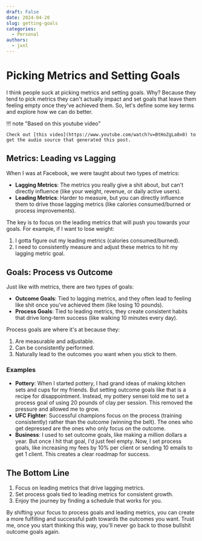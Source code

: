 ```yaml
---
draft: False
date: 2024-04-20
slug: getting-goals
categories:
  - Personal
authors:
  - jxnl
---
```



# Picking Metrics and Setting Goals

I think people suck at picking metrics and setting goals. Why? Because they tend to pick metrics they can't actually impact and set goals that leave them feeling empty once they've achieved them. So, let's define some key terms and explore how we can do better.

!!! note "Based on this youtube video"

    Check out [this video](https://www.youtube.com/watch?v=BtHoZgLa0x0) to get the audio source that generated this post.

<!-- more -->

## Metrics: Leading vs Lagging

When I was at Facebook, we were taught about two types of metrics:

- **Lagging Metrics**: The metrics you really give a shit about, but can't directly influence (like your weight, revenue, or daily active users).
- **Leading Metrics**: Harder to measure, but you can directly influence them to drive those lagging metrics (like calories consumed/burned or process improvements).

The key is to focus on the leading metrics that will push you towards your goals. For example, if I want to lose weight:

1. I gotta figure out my leading metrics (calories consumed/burned).
2. I need to consistently measure and adjust these metrics to hit my lagging metric goal.

## Goals: Process vs Outcome

Just like with metrics, there are two types of goals:

- **Outcome Goals**: Tied to lagging metrics, and they often lead to feeling like shit once you've achieved them (like losing 10 pounds).
- **Process Goals**: Tied to leading metrics, they create consistent habits that drive long-term success (like walking 10 minutes every day).

Process goals are where it's at because they:

1. Are measurable and adjustable.
2. Can be consistently performed.
3. Naturally lead to the outcomes you want when you stick to them.

### Examples

- **Pottery**: When I started pottery, I had grand ideas of making kitchen sets and cups for my friends. But setting outcome goals like that is a recipe for disappointment. Instead, my pottery sensei told me to set a process goal of using 20 pounds of clay per session. This removed the pressure and allowed me to grow.
- **UFC Fighter**: Successful champions focus on the process (training consistently) rather than the outcome (winning the belt). The ones who get depressed are the ones who only focus on the outcome.
- **Business**: I used to set outcome goals, like making a million dollars a year. But once I hit that goal, I'd just feel empty. Now, I set process goals, like increasing my fees by 10% per client or sending 10 emails to get 1 client. This creates a clear roadmap for success.

## The Bottom Line

1. Focus on leading metrics that drive lagging metrics.
2. Set process goals tied to leading metrics for consistent growth.
3. Enjoy the journey by finding a schedule that works for you.

By shifting your focus to process goals and leading metrics, you can create a more fulfilling and successful path towards the outcomes you want. Trust me, once you start thinking this way, you'll never go back to those bullshit outcome goals again.